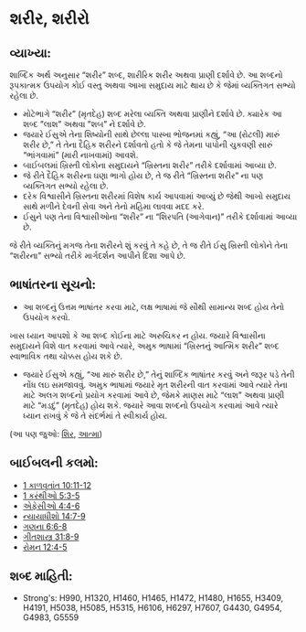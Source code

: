 # શરીર, શરીરો 

## વ્યાખ્યા: 

શાબ્દિક અર્થ અનુસાર “શરીર” શબ્દ, શારીરિક શરીર અથવા પ્રાણી દર્શાવે છે.
આ શબ્દનો રૂપકાત્મક ઉપયોગ કોઈ વસ્તુ અથવા આખા સમુદાય માટે થાય છે કે જેમાં વ્યક્તિગત સભ્યો રહેલા છે.

* મોટેભાગે “શરીર” (મૃતદેહ) શબ્દ મરેલા વ્યક્તિ અથવા પ્રાણીને દર્શાવે છે. ક્યારેક આ શબ્દ ”લાશ” અથવા ”શબ” ને દર્શાવે છે.
* જયારે ઈસુએ તેના શિષ્યોની સાથે છેલ્લા પાસ્ખા ભોજનમાં કહ્યું, “આ (રોટલી) મારું શરીર છે,” તે તેના દૈહિક શરીરને દર્શાવતો હતો કે જે તેમના પાપોની ચુકવણી સારું “ભાંગવામાં” (મારી નાખવામાં) આવશે.
* બાઈબલમાં ખ્રિસ્તી લોકોના સમુદાયને “ખ્રિસ્તના શરીર” તરીકે દર્શાવામાં આવ્યા છે.
* જે રીતે દૈહિક શરીરના ઘણા ભાગો હોય છે, તે જ રીતે “ખ્રિસ્તના શરીર” ના પણ વ્યક્તિગત સભ્યો રહેલા છે.
* દરેક વિશ્વાસીને ખ્રિસ્તના શરીરમાં વિશેષ કાર્ય આપવામાં આવ્યું છે જેથી  આખો સમુદાય સાથે મળીને દેવની સેવા અને તેનો મહિમા લાવવા મદદ કરે.
* ઈસુને પણ તેના વિશ્વાસીઓના “શરીર” ના “શિરપતિ (આગેવાન)” તરીકે  દર્શાવામાં આવ્યા છે.

જે રીતે વ્યક્તિનું મગજ તેના શરીરને શું કરવું તે કહે છે, તે જ રીતે ઈસુ ખ્રિસ્તી લોકોને તેના “શરીરના” સભ્યો તરીકે માર્ગદર્શન આપીને દિશા આપે છે.

## ભાષાંતરના સૂચનો: 

* આ શબ્દનું ઉત્તમ ભાષાંતર કરવા માટે, લક્ષ ભાષામાં જે સૌથી સામાન્ય શબ્દ હોય તેનો ઉપયોગ કરવો.

ખાસ ધ્યાન આપશો કે આ શબ્દ કોઈના માટે અરુચિકર ન હોય.
જયારે વિશ્વાસીના સમુદાયને વિશે વાત કરવામાં આવે ત્યારે, અમુક ભાષામાં “ખ્રિસ્તનું આત્મિક શરીર” શબ્દ સ્વાભાવિક તથા ચોક્કસ હોય શકે છે.

* જયારે ઈસુએ કહ્યું, “આ મારું શરીર છે,” તેનું શાબ્દિક ભાષાંતર કરવું અને જરૂર પડે તેની નોંધ લઇ સમજાવવું. અમુક ભાષામાં જયારે મૃત શરીરની વાત કરવામાં આવે ત્યારે તેના માટે અલગ શબ્દનો પ્રયોગ કરવામાં આવે છે, જેમકે માણસ માટે “લાશ” અથવા પ્રાણી માટે “મડદું” (મૃતદેહ) હોય શકે. જયારે આવા શબ્દનો ઉપયોગ કરવામાં આવે ત્યારે ધ્યાન રાખવું કે જે તે સંદર્ભમાં તે સ્વીકાર્ય હોય.

(આ પણ જુઓ: [શિર](../other/head.md), [આત્મા](../kt/spirit.md))

## બાઈબલની કલમો: 

* [1 કાળવૃતાંત 10:11-12](rc://gu/tn/help/1ch/10/11)
* [1 કરંથીઓ 5:3-5](rc://gu/tn/help/1co/05/03)
* [એફેસીઓ 4:4-6](rc://gu/tn/help/eph/04/04)
* [ન્યાયાધીશો 14:7-9](rc://gu/tn/help/jdg/14/07)
* [ગણના 6:6-8](rc://gu/tn/help/num/06/06)
* [ગીતશાસ્ત્ર 31:8-9](rc://gu/tn/help/psa/031/008)
* [રોમન 12:4-5](rc://gu/tn/help/rom/12/04)

## શબ્દ માહિતી: 

* Strong's: H990, H1320, H1460, H1465, H1472, H1480, H1655, H3409, H4191, H5038, H5085, H5315, H6106, H6297, H7607, G4430, G4954, G4983, G5559
